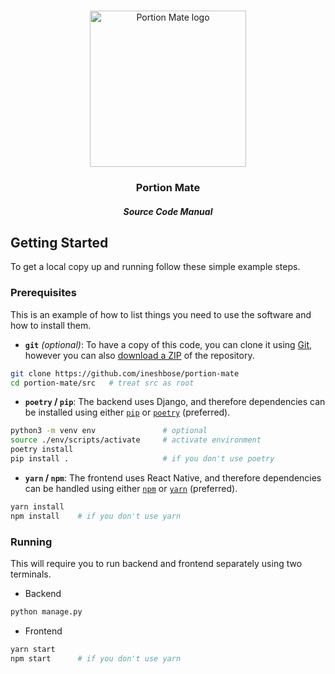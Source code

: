 <!-- PROJECT LOGO -->
<br />
<div align="center">
<p align="center">
  <img alt="Portion Mate logo" src="https://portion-mate.readthedocs.io/en/latest/assets/logo.svg" height="250px">

  <h3 align="center">Portion Mate</h3>
  <h5 align="center">Source Code Manual</h5>

  <p align="center">
    <!-- BADGES / SHIELDS -->
  </p>
</p>
</div>

<!-- GETTING STARTED -->
## Getting Started

To get a local copy up and running follow these simple example steps.

### Prerequisites

This is an example of how to list things you need to use the software and how to install them.

* **`git`** *(optional)*: To have a copy of this code, you can clone it using [Git](https://git-scm.com/), however you can also [download a ZIP](https://github.com/ineshbose/portion-mate/archive/develop.zip) of the repository.

```sh
git clone https://github.com/ineshbose/portion-mate
cd portion-mate/src   # treat src as root
```

* **`poetry` / `pip`**: The backend uses Django, and therefore dependencies can be installed using either [`pip`](https://packaging.python.org/tutorials/installing-packages/) or [`poetry`](https://python-poetry.org/docs/basic-usage/#installing-dependencies) (preferred).

```sh
python3 -m venv env               # optional
source ./env/scripts/activate     # activate environment
poetry install
pip install .                     # if you don't use poetry
```

* **`yarn` / `npm`**: The frontend uses React Native, and therefore dependencies can be handled using either [`npm`](https://www.npmjs.com/) or [`yarn`](https://yarnpkg.com/) (preferred).

```sh
yarn install
npm install    # if you don't use yarn
```

### Running

This will require you to run backend and frontend separately using two terminals.

* Backend

```sh
python manage.py
```

* Frontend

```sh
yarn start
npm start      # if you don't use yarn
```
